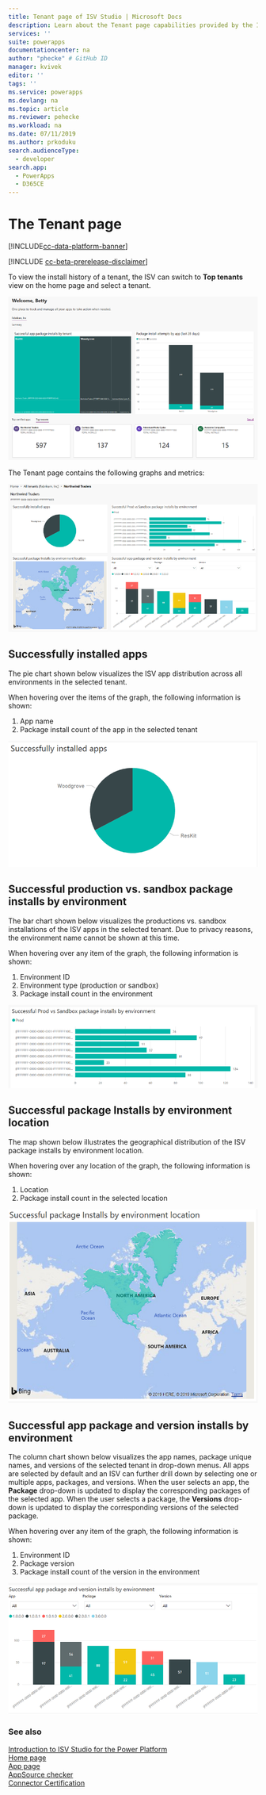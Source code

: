 ```yaml
---
title: Tenant page of ISV Studio | Microsoft Docs
description: Learn about the Tenant page capabilities provided by the ISV Studio portal.
services: ''
suite: powerapps
documentationcenter: na
author: "phecke" # GitHub ID
manager: kvivek
editor: ''
tags: ''
ms.service: powerapps
ms.devlang: na
ms.topic: article
ms.reviewer: pehecke
ms.workload: na
ms.date: 07/11/2019
ms.author: prkoduku
search.audienceType: 
  - developer
search.app: 
  - PowerApps
  - D365CE
---
```


# The Tenant page

[!INCLUDE[cc-data-platform-banner](../../includes/cc-data-platform-banner.md)]

[!INCLUDE [cc-beta-prerelease-disclaimer](../../includes/cc-beta-prerelease-disclaimer.md)]

To view the install history of a tenant, the ISV can switch to **Top tenants** view on the home page and select a tenant.

![Install history of a tenant](media/isv-portal-homepage-tenantpivot.png)

The Tenant page contains the following graphs and metrics:

![Tenant page](media/isv-portal-tenantpage.png)

## Successfully installed apps

The pie chart shown below visualizes the ISV app distribution across all environments in the selected tenant.

When hovering over the items of the graph, the following information is shown:

1. App name
2. Package install count of the app in the selected tenant

![Successfully installed apps](media/isv-portal-tenantpage-graph1.png)

## Successful production vs. sandbox package installs by environment

The bar chart shown below visualizes the productions vs. sandbox installations of the ISV apps in the selected tenant. Due to privacy reasons, the environment name cannot be shown at this time.

When hovering over any item of the graph, the following information is shown:

1. Environment ID
2. Environment type (production or sandbox)
3. Package install count in the environment

![Package installs by environment type](media/isv-portal-tenantpage-graph2.png)

## Successful package Installs by environment location

The map shown below illustrates the geographical distribution of the ISV package installs by environment location.

When hovering over any location of the graph, the following information is shown:

1. Location
2. Package install count in the selected location

![Package Installs by environment location](media/isv-portal-tenantpage-graph3.png)

## Successful app package and version installs by environment

The column chart shown below visualizes the app names, package unique names, and versions of the selected tenant in drop-down menus. All apps are selected by default and an ISV can further drill down by selecting one or multiple apps, packages, and versions. When the user selects an app, the **Package** drop-down is updated to display the corresponding packages of the selected app. When the user selects a package, the **Versions** drop-down is updated to display the corresponding versions of the selected package.

When hovering over any item of the graph, the following information is shown:

1. Environment ID
2. Package version
3. Package install count of the version in the environment

![Package and version installs by environment](media/isv-portal-tenantpage-graph4.png)

### See also

[Introduction to ISV Studio for the Power Platform](isv-app-management.md)  
[Home page](isv-app-management-homepage.md)<br/> 
[App page](isv-app-management-apppage.md)<br/> 
[AppSource checker](isv-app-management-appsource-checker.md)<br/> 
[Connector Certification](isv-app-management-certification.md)
